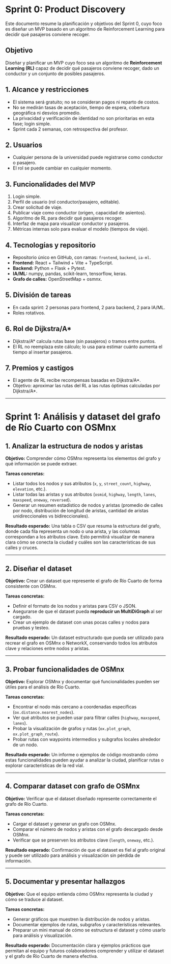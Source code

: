 # Sprint 0: Product Discovery

Este documento resume la planificación y objetivos del Sprint 0, cuyo foco es diseñar un MVP basado en un algoritmo de Reinforcement Learning para decidir qué pasajeros conviene recoger.

## Objetivo
Diseñar y planificar un MVP cuyo foco sea un algoritmo de **Reinforcement Learning (RL)** capaz de decidir qué pasajeros conviene recoger, dado un conductor y un conjunto de posibles pasajeros.

## 1. Alcance y restricciones
- El sistema será gratuito; no se consideran pagos ni reparto de costos.
- No se medirán tasas de aceptación, tiempo de espera, cobertura geográfica ni desvíos promedio.
- La privacidad y verificación de identidad no son prioritarias en esta fase; login simple.
- Sprint cada 2 semanas, con retrospectiva del profesor.

## 2. Usuarios
- Cualquier persona de la universidad puede registrarse como conductor o pasajero.
- El rol se puede cambiar en cualquier momento.

## 3. Funcionalidades del MVP
1. Login simple.
2. Perfil de usuario (rol conductor/pasajero, editable).
3. Crear solicitud de viaje.
4. Publicar viaje como conductor (origen, capacidad de asientos).
5. Algoritmo de RL para decidir qué pasajeros recoger.
6. Interfaz de mapa para visualizar conductor y pasajeros.
7. Métricas internas solo para evaluar el modelo (tiempos de viaje).

## 4. Tecnologías y repositorio
- Repositorio único en GitHub, con ramas: `frontend`, `backend`, `ia-ml`.
- **Frontend:** React + Tailwind + Vite + TypeScript.
- **Backend:** Python + Flask + Pytest.
- **IA/ML:** numpy, pandas, scikit-learn, tensorflow, keras.
- **Grafo de calles:** OpenStreetMap + osmnx.

## 5. División de tareas
- En cada sprint: 2 personas para frontend, 2 para backend, 2 para IA/ML.
- Roles rotativos.

## 6. Rol de Dijkstra/A*
- Dijkstra/A* calcula rutas base (sin pasajeros) o tramos entre puntos.
- El RL no reemplaza este cálculo; lo usa para estimar cuánto aumenta el tiempo al insertar pasajeros.

## 7. Premios y castigos
- El agente de RL recibe recompensas basadas en Dijkstra/A*.
- Objetivo: aproximar las rutas del RL a las rutas óptimas calculadas por Dijkstra/A*.

---

# Sprint 1: Análisis y dataset del grafo de Río Cuarto con OSMnx

## 1. Analizar la estructura de nodos y aristas

**Objetivo:**
Comprender cómo OSMnx representa los elementos del grafo y qué información se puede extraer.

**Tareas concretas:**
- Listar todos los nodos y sus atributos (`x`, `y`, `street_count`, `highway`, `elevation`, etc.).
- Listar todas las aristas y sus atributos (`osmid`, `highway`, `length`, `lanes`, `maxspeed`, `oneway`, `reversed`).
- Generar un resumen estadístico de nodos y aristas (promedio de calles por nodo, distribución de longitud de aristas, cantidad de aristas unidireccionales vs bidireccionales).

**Resultado esperado:**
Una tabla o CSV que resuma la estructura del grafo, donde cada fila representa un nodo o una arista, y las columnas correspondan a los atributos clave. Esto permitirá visualizar de manera clara cómo se conecta la ciudad y cuáles son las características de sus calles y cruces.

---

## 2. Diseñar el dataset

**Objetivo:**
Crear un dataset que represente el grafo de Río Cuarto de forma consistente con OSMnx.

**Tareas concretas:**
- Definir el formato de los nodos y aristas para CSV o JSON.
- Asegurarse de que el dataset pueda **reproducir un MultiDiGraph** al ser cargado.
- Crear un ejemplo de dataset con unas pocas calles y nodos para pruebas y testeo.

**Resultado esperado:**
Un dataset estructurado que pueda ser utilizado para recrear el grafo en OSMnx o NetworkX, conservando todos los atributos clave y relaciones entre nodos y aristas.

---

## 3. Probar funcionalidades de OSMnx

**Objetivo:**
Explorar OSMnx y documentar qué funcionalidades pueden ser útiles para el análisis de Río Cuarto.

**Tareas concretas:**
- Encontrar el nodo más cercano a coordenadas específicas (`ox.distance.nearest_nodes`).
- Ver qué atributos se pueden usar para filtrar calles (`highway`, `maxspeed`, `lanes`).
- Probar la visualización de grafos y rutas (`ox.plot_graph`, `ox.plot_graph_route`).
- Probar rutas con waypoints intermedios y subgrafos locales alrededor de un nodo.

**Resultado esperado:**
Un informe o ejemplos de código mostrando cómo estas funcionalidades pueden ayudar a analizar la ciudad, planificar rutas o explorar características de la red vial.

---

## 4. Comparar dataset con grafo de OSMnx

**Objetivo:**
Verificar que el dataset diseñado represente correctamente el grafo de Río Cuarto.

**Tareas concretas:**
- Cargar el dataset y generar un grafo con OSMnx.
- Comparar el número de nodos y aristas con el grafo descargado desde OSMnx.
- Verificar que se preserven los atributos clave (`length`, `oneway`, etc.).

**Resultado esperado:**
Confirmación de que el dataset es fiel al grafo original y puede ser utilizado para análisis y visualización sin pérdida de información.

---

## 5. Documentar y presentar hallazgos

**Objetivo:**
Que el equipo entienda cómo OSMnx representa la ciudad y cómo se traduce al dataset.

**Tareas concretas:**
- Generar gráficos que muestren la distribución de nodos y aristas.
- Documentar ejemplos de rutas, subgrafos y características relevantes.
- Preparar un mini manual de cómo se estructura el dataset y cómo usarlo para análisis y visualización.

**Resultado esperado:**
Documentación clara y ejemplos prácticos que permitan al equipo y futuros colaboradores comprender y utilizar el dataset y el grafo de Río Cuarto de manera efectiva.
